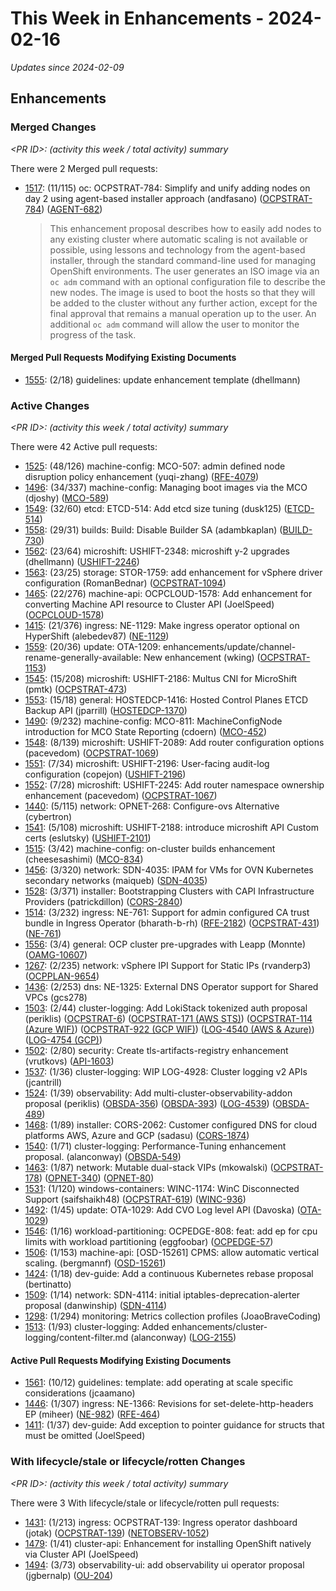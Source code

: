 # This Week in Enhancements - 2024-02-16

*Updates since 2024-02-09*


## Enhancements

### Merged Changes

*&lt;PR ID&gt;: (activity this week / total activity) summary*

There were 2 Merged pull requests:

- [1517](https://github.com/openshift/enhancements/pull/1517): (11/115) oc: OCPSTRAT-784: Simplify and unify adding nodes on day 2 using agent-based installer approach (andfasano) ([OCPSTRAT-784](https://issues.redhat.com/browse/OCPSTRAT-784)) ([AGENT-682](https://issues.redhat.com/browse/AGENT-682))

  > This enhancement proposal describes how to easily add nodes to any existing cluster where automatic scaling is not available or possible,
  > using lessons and technology from the agent-based installer, through the standard command-line used for managing OpenShift environments.
  > The user generates an ISO image via an `oc adm` command with an optional configuration file to describe the new nodes. The image is used
  > to boot the hosts so that they will be added to the cluster without any further action, except for the final approval that remains a manual
  > operation up to the user. An additional `oc adm` command will allow the user to monitor the progress of the task.


#### Merged Pull Requests Modifying Existing Documents

- [1555](https://github.com/openshift/enhancements/pull/1555): (2/18) guidelines: update enhancement template (dhellmann)

### Active Changes

*&lt;PR ID&gt;: (activity this week / total activity) summary*

There were 42 Active pull requests:

- [1525](https://github.com/openshift/enhancements/pull/1525): (48/126) machine-config: MCO-507: admin defined node disruption policy enhancement (yuqi-zhang) ([RFE-4079](https://issues.redhat.com/browse/RFE-4079))
- [1496](https://github.com/openshift/enhancements/pull/1496): (34/337) machine-config: Managing boot images via the MCO (djoshy) ([MCO-589](https://issues.redhat.com/browse/MCO-589))
- [1549](https://github.com/openshift/enhancements/pull/1549): (32/60) etcd: ETCD-514: Add etcd size tuning (dusk125) ([ETCD-514](https://issues.redhat.com/browse/ETCD-514))
- [1558](https://github.com/openshift/enhancements/pull/1558): (29/31) builds: Build: Disable Builder SA (adambkaplan) ([BUILD-730](https://issues.redhat.com/browse/BUILD-730))
- [1562](https://github.com/openshift/enhancements/pull/1562): (23/64) microshift: USHIFT-2348: microshift y-2 upgrades (dhellmann) ([USHIFT-2246](https://issues.redhat.com/browse/USHIFT-2246))
- [1563](https://github.com/openshift/enhancements/pull/1563): (23/25) storage: STOR-1759: add enhancement for vSphere driver configuration (RomanBednar) ([OCPSTRAT-1094](https://issues.redhat.com/browse/OCPSTRAT-1094))
- [1465](https://github.com/openshift/enhancements/pull/1465): (22/276) machine-api: OCPCLOUD-1578: Add enhancement for converting Machine API resource to Cluster API (JoelSpeed) ([OCPCLOUD-1578](https://issues.redhat.com/browse/OCPCLOUD-1578))
- [1415](https://github.com/openshift/enhancements/pull/1415): (21/376) ingress: NE-1129: Make ingress operator optional on HyperShift (alebedev87) ([NE-1129](https://issues.redhat.com/browse/NE-1129))
- [1559](https://github.com/openshift/enhancements/pull/1559): (20/36) update: OTA-1209: enhancements/update/channel-rename-generally-available: New enhancement (wking) ([OCPSTRAT-1153](https://issues.redhat.com/browse/OCPSTRAT-1153))
- [1545](https://github.com/openshift/enhancements/pull/1545): (15/208) microshift: USHIFT-2186: Multus CNI for MicroShift (pmtk) ([OCPSTRAT-473](https://issues.redhat.com/browse/OCPSTRAT-473))
- [1553](https://github.com/openshift/enhancements/pull/1553): (15/18) general: HOSTEDCP-1416: Hosted Control Planes ETCD Backup API (jparrill) ([HOSTEDCP-1370](https://issues.redhat.com/browse/HOSTEDCP-1370))
- [1490](https://github.com/openshift/enhancements/pull/1490): (9/232) machine-config: MCO-811: MachineConfigNode introduction for MCO State Reporting (cdoern) ([MCO-452](https://issues.redhat.com/browse/MCO-452))
- [1548](https://github.com/openshift/enhancements/pull/1548): (8/139) microshift: USHIFT-2089: Add router configuration options (pacevedom) ([OCPSTRAT-1069](https://issues.redhat.com/browse/OCPSTRAT-1069))
- [1551](https://github.com/openshift/enhancements/pull/1551): (7/34) microshift: USHIFT-2196: User-facing audit-log configuration (copejon) ([USHIFT-2196](https://issues.redhat.com/browse/USHIFT-2196))
- [1552](https://github.com/openshift/enhancements/pull/1552): (7/28) microshift: USHIFT-2245: Add router namespace ownership enhancement (pacevedom) ([OCPSTRAT-1067](https://issues.redhat.com/browse/OCPSTRAT-1067))
- [1440](https://github.com/openshift/enhancements/pull/1440): (5/115) network: OPNET-268: Configure-ovs Alternative (cybertron)
- [1541](https://github.com/openshift/enhancements/pull/1541): (5/108) microshift: USHIFT-2188: introduce microshift API Custom certs (eslutsky) ([USHIFT-2101](https://issues.redhat.com/browse/USHIFT-2101))
- [1515](https://github.com/openshift/enhancements/pull/1515): (3/42) machine-config: on-cluster builds enhancement (cheesesashimi) ([MCO-834](https://issues.redhat.com/browse/MCO-834))
- [1456](https://github.com/openshift/enhancements/pull/1456): (3/320) network: SDN-4035: IPAM for VMs for OVN Kubernetes secondary networks (maiqueb) ([SDN-4035](https://issues.redhat.com/browse/SDN-4035))
- [1528](https://github.com/openshift/enhancements/pull/1528): (3/371) installer: Bootstrapping Clusters with CAPI Infrastructure Providers (patrickdillon) ([CORS-2840](https://issues.redhat.com/browse/CORS-2840))
- [1514](https://github.com/openshift/enhancements/pull/1514): (3/232) ingress: NE-761: Support for admin configured CA trust bundle in Ingress Operator (bharath-b-rh) ([RFE-2182](https://issues.redhat.com/browse/RFE-2182)) ([OCPSTRAT-431](https://issues.redhat.com/browse/OCPSTRAT-431)) ([NE-761](https://issues.redhat.com/browse/NE-761))
- [1556](https://github.com/openshift/enhancements/pull/1556): (3/4) general: OCP cluster pre-upgrades with Leapp (Monnte) ([OAMG-10607](https://issues.redhat.com/browse/OAMG-10607))
- [1267](https://github.com/openshift/enhancements/pull/1267): (2/235) network: vSphere IPI Support for Static IPs (rvanderp3) ([OCPPLAN-9654](https://issues.redhat.com/browse/OCPPLAN-9654))
- [1436](https://github.com/openshift/enhancements/pull/1436): (2/253) dns: NE-1325: External DNS Operator support for Shared VPCs (gcs278)
- [1503](https://github.com/openshift/enhancements/pull/1503): (2/44) cluster-logging: Add LokiStack tokenized auth proposal (periklis) ([OCPSTRAT-6](https://issues.redhat.com/browse/OCPSTRAT-6)) ([OCPSTRAT-171 (AWS STS)](https://issues.redhat.com/browse/OCPSTRAT-171 (AWS STS))) ([OCPSTRAT-114 (Azure WIF)](https://issues.redhat.com/browse/OCPSTRAT-114 (Azure WIF))) ([OCPSTRAT-922 (GCP WIF)](https://issues.redhat.com/browse/OCPSTRAT-922 (GCP WIF))) ([LOG-4540 (AWS & Azure)](https://issues.redhat.com/browse/LOG-4540 (AWS & Azure))) ([LOG-4754 (GCP)](https://issues.redhat.com/browse/LOG-4754 (GCP)))
- [1502](https://github.com/openshift/enhancements/pull/1502): (2/80) security: Create tls-artifacts-registry enhancement (vrutkovs) ([API-1603](https://issues.redhat.com/browse/API-1603))
- [1537](https://github.com/openshift/enhancements/pull/1537): (1/36) cluster-logging: WIP LOG-4928: Cluster logging v2 APIs (jcantrill)
- [1524](https://github.com/openshift/enhancements/pull/1524): (1/39) observability: Add multi-cluster-observability-addon proposal (periklis) ([OBSDA-356](https://issues.redhat.com/browse/OBSDA-356)) ([OBSDA-393](https://issues.redhat.com/browse/OBSDA-393)) ([LOG-4539](https://issues.redhat.com/browse/LOG-4539)) ([OBSDA-489](https://issues.redhat.com/browse/OBSDA-489))
- [1468](https://github.com/openshift/enhancements/pull/1468): (1/89) installer: CORS-2062: Customer configured DNS for cloud platforms AWS, Azure and GCP (sadasu) ([CORS-1874](https://issues.redhat.com/browse/CORS-1874))
- [1540](https://github.com/openshift/enhancements/pull/1540): (1/71) cluster-logging: Performance-Tuning enhancement proposal. (alanconway) ([OBSDA-549](https://issues.redhat.com/browse/OBSDA-549))
- [1463](https://github.com/openshift/enhancements/pull/1463): (1/87) network: Mutable dual-stack VIPs (mkowalski) ([OCPSTRAT-178](https://issues.redhat.com/browse/OCPSTRAT-178)) ([OPNET-340](https://issues.redhat.com/browse/OPNET-340)) ([OPNET-80](https://issues.redhat.com/browse/OPNET-80))
- [1531](https://github.com/openshift/enhancements/pull/1531): (1/120) windows-containers: WINC-1174: WinC Disconnected Support (saifshaikh48) ([OCPSTRAT-619](https://issues.redhat.com/browse/OCPSTRAT-619)) ([WINC-936](https://issues.redhat.com/browse/WINC-936))
- [1492](https://github.com/openshift/enhancements/pull/1492): (1/45) update: OTA-1029: Add CVO Log level API (Davoska) ([OTA-1029](https://issues.redhat.com/browse/OTA-1029))
- [1546](https://github.com/openshift/enhancements/pull/1546): (1/16) workload-partitioning: OCPEDGE-808: feat: add ep for cpu limits with workload partitioning (eggfoobar) ([OCPEDGE-57](https://issues.redhat.com/browse/OCPEDGE-57))
- [1506](https://github.com/openshift/enhancements/pull/1506): (1/153) machine-api: [OSD-15261] CPMS: allow automatic vertical scaling. (bergmannf) ([OSD-15261](https://issues.redhat.com/browse/OSD-15261))
- [1424](https://github.com/openshift/enhancements/pull/1424): (1/18) dev-guide: Add a continuous Kubernetes rebase proposal (bertinatto)
- [1509](https://github.com/openshift/enhancements/pull/1509): (1/14) network: SDN-4114: initial iptables-deprecation-alerter proposal (danwinship) ([SDN-4114](https://issues.redhat.com/browse/SDN-4114))
- [1298](https://github.com/openshift/enhancements/pull/1298): (1/294) monitoring: Metrics collection profiles (JoaoBraveCoding)
- [1513](https://github.com/openshift/enhancements/pull/1513): (1/93) cluster-logging: Added enhancements/cluster-logging/content-filter.md (alanconway) ([LOG-2155](https://issues.redhat.com/browse/LOG-2155))

#### Active Pull Requests Modifying Existing Documents

- [1561](https://github.com/openshift/enhancements/pull/1561): (10/12) guidelines: template: add operating at scale specific considerations (jcaamano)
- [1446](https://github.com/openshift/enhancements/pull/1446): (1/307) ingress: NE-1366: Revisions for set-delete-http-headers EP (miheer) ([NE-982](https://issues.redhat.com/browse/NE-982)) ([RFE-464](https://issues.redhat.com/browse/RFE-464))
- [1411](https://github.com/openshift/enhancements/pull/1411): (1/37) dev-guide: Add exception to pointer guidance for structs that must be omitted (JoelSpeed)

### With lifecycle/stale or lifecycle/rotten Changes

*&lt;PR ID&gt;: (activity this week / total activity) summary*

There were 3 With lifecycle/stale or lifecycle/rotten pull requests:

- [1431](https://github.com/openshift/enhancements/pull/1431): (1/213) ingress: OCPSTRAT-139: Ingress operator dashboard (jotak) ([OCPSTRAT-139](https://issues.redhat.com/browse/OCPSTRAT-139)) ([NETOBSERV-1052](https://issues.redhat.com/browse/NETOBSERV-1052))
- [1479](https://github.com/openshift/enhancements/pull/1479): (1/41) cluster-api: Enhancement for installing OpenShift natively via Cluster API (JoelSpeed)
- [1494](https://github.com/openshift/enhancements/pull/1494): (3/73) observability-ui: add observability ui operator proposal (jgbernalp) ([OU-204](https://issues.redhat.com/browse/OU-204))
